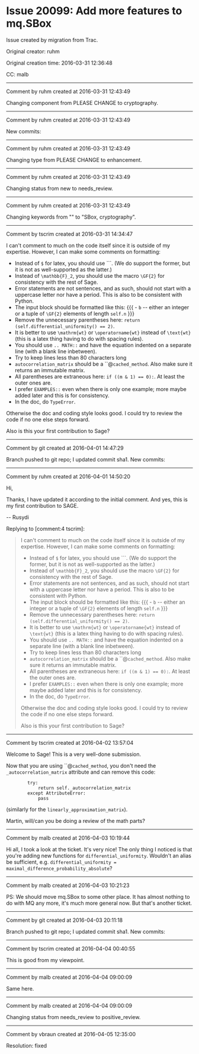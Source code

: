 # Issue 20099: Add more features to mq.SBox

Issue created by migration from Trac.

Original creator: ruhm

Original creation time: 2016-03-31 12:36:48

CC:  malb




---

Comment by ruhm created at 2016-03-31 12:43:49

Changing component from PLEASE CHANGE to cryptography.


---

Comment by ruhm created at 2016-03-31 12:43:49

New commits:


---

Comment by ruhm created at 2016-03-31 12:43:49

Changing type from PLEASE CHANGE to enhancement.


---

Comment by ruhm created at 2016-03-31 12:43:49

Changing status from new to needs_review.


---

Comment by ruhm created at 2016-03-31 12:43:49

Changing keywords from "" to "SBox, cryptography".


---

Comment by tscrim created at 2016-03-31 14:34:47

I can't comment to much on the code itself since it is outside of my expertise. However, I can make some comments on formatting:

- Instead of `$` for latex, you should use ```. (We do support the former, but it is not as well-supported as the latter.)
- Instead of `\mathbb{F}_2`, you should use the macro `\GF{2}` for consistency with the rest of Sage.
- Error statements are not sentences, and as such, should not start with a uppercase letter nor have a period. This is also to be consistent with Python.
- The input block should be formatted like this:
  {{{
        - ``b`` -- either an integer or a tuple of `\GF{2}` elements of
          length ``self.n``
  }}}
- Remove the unnecessary parentheses here: `return (self.differential_uniformity() == 2)`.
- It is better to use `\mathrm{wt}` or `\operatorname{wt}` instead of `\text{wt}` (this is a latex thing having to do with spacing rules).
- You should use `.. MATH::` and have the equation indented on a separate line (with a blank line inbetween).
- Try to keep lines less than 80 characters long
- `autocorrelation_matrix` should be a ``@`cached_method`. Also make sure it returns an immutable matrix.
- All parentheses are extraneous here: `if ((m & 1) == 0):`. At least the outer ones are.
- I prefer `EXAMPLES::` even when there is only one example; more maybe added later and this is for consistency.
- In the doc, do ```TypeError```.

Otherwise the doc and coding style looks good. I could try to review the code if no one else steps forward.

Also is this your first contribution to Sage?


---

Comment by git created at 2016-04-01 14:47:29

Branch pushed to git repo; I updated commit sha1. New commits:


---

Comment by ruhm created at 2016-04-01 14:50:20

Hi,

Thanks, I have updated it according to the initial comment. And yes, this is my first contribution to SAGE.

-- Rusydi

Replying to [comment:4 tscrim]:
> I can't comment to much on the code itself since it is outside of my expertise. However, I can make some comments on formatting:
> 
> - Instead of `$` for latex, you should use ```. (We do support the former, but it is not as well-supported as the latter.)
> - Instead of `\mathbb{F}_2`, you should use the macro `\GF{2}` for consistency with the rest of Sage.
> - Error statements are not sentences, and as such, should not start with a uppercase letter nor have a period. This is also to be consistent with Python.
> - The input block should be formatted like this:
>   {{{
>         - ``b`` -- either an integer or a tuple of `\GF{2}` elements of
>           length ``self.n``
>   }}}
> - Remove the unnecessary parentheses here: `return (self.differential_uniformity() == 2)`.
> - It is better to use `\mathrm{wt}` or `\operatorname{wt}` instead of `\text{wt}` (this is a latex thing having to do with spacing rules).
> - You should use `.. MATH::` and have the equation indented on a separate line (with a blank line inbetween).
> - Try to keep lines less than 80 characters long
> - `autocorrelation_matrix` should be a ``@`cached_method`. Also make sure it returns an immutable matrix.
> - All parentheses are extraneous here: `if ((m & 1) == 0):`. At least the outer ones are.
> - I prefer `EXAMPLES::` even when there is only one example; more maybe added later and this is for consistency.
> - In the doc, do ```TypeError```.
> 
> Otherwise the doc and coding style looks good. I could try to review the code if no one else steps forward.
> 
> Also is this your first contribution to Sage?


---

Comment by tscrim created at 2016-04-02 13:57:04

Welcome to Sage! This is a very well-done submission.

Now that you are using ``@`cached_method`, you don't need the `_autocorrelation_matrix` attribute and can remove this code:

```
        try:
            return self._autocorrelation_matrix
        except AttributeError:
            pass
```

(similarly for the `linearly_approximation_matrix`).

Martin, will/can you be doing a review of the math parts?


---

Comment by malb created at 2016-04-03 10:19:44

Hi all, I took a look at the ticket. It's very nice! The only thing I noticed is that you're adding new functions for `differential_uniformity`. Wouldn't an alias be sufficient, e.g. `differential_uniformity = maximal_difference_probability_absolute`?


---

Comment by malb created at 2016-04-03 10:21:23

PS: We should move mq.SBox to some other place. It has almost nothing to do with MQ any more, it's much more general now. But that's another ticket.


---

Comment by git created at 2016-04-03 20:11:18

Branch pushed to git repo; I updated commit sha1. New commits:


---

Comment by tscrim created at 2016-04-04 00:40:55

This is good from my viewpoint.


---

Comment by malb created at 2016-04-04 09:00:09

Same here.


---

Comment by malb created at 2016-04-04 09:00:09

Changing status from needs_review to positive_review.


---

Comment by vbraun created at 2016-04-05 12:35:00

Resolution: fixed
